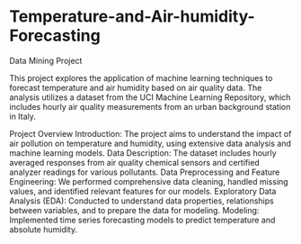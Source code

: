 # Temperature-and-Air-humidity-Forecasting
Data Mining Project

This project explores the application of machine learning techniques to forecast temperature and air humidity based on air quality data. The analysis utilizes a dataset from the UCI Machine Learning Repository, which includes hourly air quality measurements from an urban background station in Italy.

Project Overview
Introduction: The project aims to understand the impact of air pollution on temperature and humidity, using extensive data analysis and machine learning models.
Data Description: The dataset includes hourly averaged responses from air quality chemical sensors and certified analyzer readings for various pollutants.
Data Preprocessing and Feature Engineering: We performed comprehensive data cleaning, handled missing values, and identified relevant features for our models.
Exploratory Data Analysis (EDA): Conducted to understand data properties, relationships between variables, and to prepare the data for modeling.
Modeling: Implemented time series forecasting models to predict temperature and absolute humidity.
